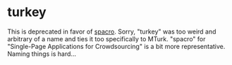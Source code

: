 # turkey

This is deprecated in favor of [spacro](https://github.com/julianmichael/spacro). Sorry, "turkey" was too weird and arbitrary of a name and ties it too specifically to MTurk. "spacro" for "Single-Page Applications for Crowdsourcing" is a bit more representative. Naming things is hard...

